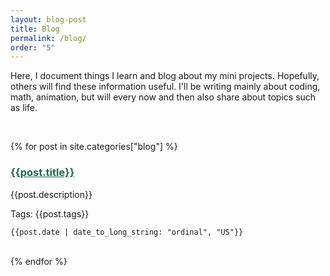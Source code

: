 ```yaml
---
layout: blog-post
title: Blog
permalink: /blog/
order: "5"
---
```


<div class="blog-index">

Here, I document things I learn and blog about my mini projects. Hopefully, others will find these information useful. I'll be writing mainly about coding, math, animation, but will every now and then also share about topics such as life.

</div>
<br/>

{% for post in site.categories["blog"] %}

<h3>
    <a href = "{{post.permalink}}" style="color: #1F664D"> {{post.title}}</a>
</h3>

<div class="blog-index">

{{post.description}}

<div class="gray mini">
    Tags: {{post.tags}}
</div>

<div class="gray">
    
    {{post.date | date_to_long_string: "ordinal", "US"}}
</div>
<br />

</div>
{% endfor %}
